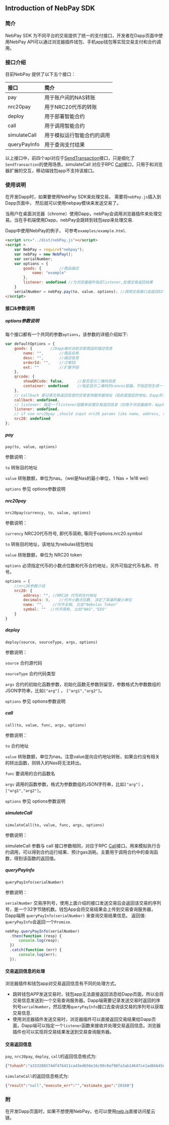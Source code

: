 ## Introduction of NebPay SDK

### 简介
NebPay SDK 为不同平台的交易提供了统一的支付接口，开发者在Dapp页面中使用NebPay API可以通过浏览器插件钱包、手机app钱包等实现交易支付和合约调用。

### 接口介绍

目前NebPay 提供了以下五个接口：
 
接口 | 简介 
:--- | :---
pay | 用于账户间的NAS转账
nrc20pay|用于NRC20代币的转账
deploy|用于部署智能合约
call|用于调用智能合约
simulateCall|用于模拟运行智能合约的调用
queryPayInfo|用于查询支付结果

以上接口中，前四个api对应于[SendTransaction](https://github.com/nebulasio/wiki/blob/master/rpc_admin.md#sendtransaction)接口，只是细化了`SendTransaction`的使用场景。simulateCall 对应于RPC [Call](https://github.com/nebulasio/wiki/blob/master/rpc.md#call)接口，只用于和浏览器扩展的交互，移动端钱包app不支持该接口。


### 使用说明
在开发Dapp时，如果要使用NebPay SDK来处理交易， 需要将`nebPay.js`插入到Dapp页面中， 然后就可以使用nebpay模块来发送交易了。

当用户在桌面浏览器（chrome）使用Dapp，nebPay会调用浏览器插件来处理交易。当在手机端使用Dapp，nebPay会跳转到钱包app来处理交易.

Dapp中使用NebPay的例子， 可参考`examples/example.html`.
```html
<script src="../dist/nebPay.js"></script>
<script >
    var NebPay = require("nebpay");
    var nebPay = new NebPay();    
    var serialNumber;
    var options = {
        goods: {        //商品描述
            name: "example"
        },        
        listener: undefined //为浏览器插件指定listener,处理交易返回结果
    }
    serialNumber = nebPay.pay(to, value, options); //调用交易接口会返回32字节的交易序列号，Dapp端用该序列号查询交易结果
</script>
```

#### 接口&参数说明

##### options参数说明

每个接口都有一个共同的参数`options`，该参数的详细介绍如下:
```js
var defaultOptions = {
	goods: {        //Dapp端对当前交易商品的描述信息
		name: "",       //商品名称
		desc: "",       //描述信息
		orderId: "",    //订单ID
		ext: ""         //扩展字段
	},
	qrcode: {
		showQRCode: false,      //是否显示二维码信息
		container: undefined    //指定显示二维码的canvas容器，不指定则生成一个默认canvas
	},
	// callback 是记录交易返回信息的交易查询服务器地址（目前是固定的地址，Dapp开发者暂时不能指定自己的交易查询服务器）
	callback: undefined,
	// listener: 指定一个listener函数来处理交易返回信息（仅用于浏览器插件，App钱包不支持listener）
	listener: undefined,
	// if use nrc20pay ,should input nrc20 params like name, address, symbol, decimals
	nrc20: undefined
};
```

##### pay

    pay(to, value, options)

参数说明：

`to` 转账目的地址

`value` 转账数额，单位为nas。（wei是Nas的最小单位，1 Nas = 1e18 wei）

`options` 参见 options参数说明

##### nrc20pay

    nrc20pay(currency, to, value, options)

参数说明：

`currency` NRC20代币符号, 即代币简称, 等同于options.nrc20.symbol

`to` 转账目的地址，该地址为nebulas钱包地址

`value` 转账数额，单位为 NRC20 token

`options` 必须指定代币的小数点位数和代币合约地址，另外可指定代币名称、符号。

```js
options = {
    //nrc20参数介绍
    nrc20: {  
        address: "", //NRC20 代币的合约地址
        decimals: 0,    //代币小数点位数, 决定了呆逼的最小单位
        name: "",    //代币全程, 比如"Nebulas Token"
        symbol: ""  //代币简称, 比如"NAS","EOS"
    }
}
```

##### deploy

    deploy(source, sourceType, args, options)

参数说明：

`source` 合约源代码

`sourceType` 合约代码类型

`args` 合约的初始化函数参数，初始化函数无参数则留空，参数格式为参数数组的JSON字符串，比如`["arg"]` ， `["arg1","arg2"]`。

`options` 参见 options参数说明


##### call

    call(to, value, func, args, options)

参数说明：

`to` 合约地址

`value` 转账数额，单位为nas。注意value是向合约地址转账，如果合约没有相关的转出函数，则转入的Nas将无法转出。

`func` 要调用的合约函数名

`args` 调用的函数参数，格式为参数数组的JSON字符串，比如`["arg"]` ， `["arg1","arg2"]`。

`options` 参见 options参数说明

##### simulateCall

    simulateCall(to, value, func, args, options)

参数说明：

simulateCall 参数与 call 接口参数相同，对应于RPC [Call](https://github.com/nebulasio/wiki/blob/master/rpc.md#call)接口。用来模拟执行合约调用，可以得到合约运行结果、预计gas消耗。主要用于调用合约中的查询函数，得到该函数的返回值。

##### queryPayInfo

    queryPayInfo(serialNumber)

参数说明：

`serialNumber` 交易序列号，使用上面介绍的接口发送交易后会返回该交易的序列号，是一个32字节随机数。钱包App会将交易结果会上传到交易查询服务器，Dapp端用 `queryPayInfo(serialNumber)` 来查询交易结果信息。
返回值: `queryPayInfo`会返回一个`Promise`.

```js
nebPay.queryPayInfo(serialNumber)
  .then(function (resp) {
      console.log(resp);
  })
  .catch(function (err) {
      console.log(err);
  });
```

#### 交易返回信息的处理
浏览器插件和钱包app对交易返回信息有不同的处理方式。
* 跳转钱包APP发送交易时，钱包app无法直接返回消息给Dapp页面，所以会将交易信息发送到一个交易查询服务器。Dapp端需要记录发送交易时返回的序列号`serialNumber`，然后使用`queryPayInfo`接口去查询该交易的序列号以获取交易信息.
* 使用浏览器插件发送交易时，浏览器插件可以直接返回交易结果给Dapp页面，Dapp端可以指定一个`listener`函数来接收并处理交易返回信息。浏览器插件也可以实现将交易结果发送到交易查询服务器。

#### 交易返回信息

 `pay`, `nrc20pay`, `deploy`, `call`的返回信息格式为:
```json
{"txhash":"a333288574df47b411ca43ed656e16c99c0af98fa3ab14647ce1ad66b45d43f1","contract_address":""}
```

`simulateCall`的返回信息格式为:
```json
{"result":"null","execute_err":"","estimate_gas":"20168"}
```

### 附
在开发Dapp页面时，如果不想使用NebPay，也可以使用[neb.js](https://github.com/nebulasio/neb.js)直接访问星云链。
